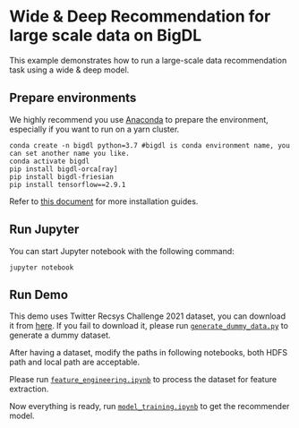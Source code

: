 # Wide & Deep Recommendation for large scale data on BigDL

This example demonstrates how to run a large-scale data recommendation task using a wide & deep model.

## Prepare environments
We highly recommend you use [Anaconda](https://www.anaconda.com/distribution/#linux) to prepare the environment, especially if you want to run on a yarn cluster. 
```
conda create -n bigdl python=3.7 #bigdl is conda environment name, you can set another name you like.
conda activate bigdl
pip install bigdl-orca[ray]
pip install bigdl-friesian
pip install tensorflow==2.9.1
```
Refer to [this document](https://bigdl.readthedocs.io/en/latest/doc/UserGuide/python.html#install) for more installation guides.

## Run Jupyter
You can start Jupyter notebook with the following command:
```
jupyter notebook
```

## Run Demo
This demo uses Twitter Recsys Challenge 2021 dataset, you can download it from [here](http://www.recsyschallenge.com/2021/). If you fail to download it, please run [`generate_dummy_data.py`](./generate_dummy_data.py) to generate a dummy dataset.

After having a dataset, modify the paths in following notebooks, both HDFS path and local path are acceptable.

Please run [`feature_engineering.ipynb`](./feature_engineering.ipynb) to process the dataset for feature extraction.

Now everything is ready, run [`model_training.ipynb`](./model_training.ipynb) to get the recommender model.